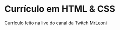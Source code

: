 # Currículo em HTML & CSS
Currículo feito na live do canal da Twitch [MrLeoni](https://twitch.tv/mrleoni)
